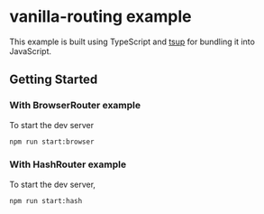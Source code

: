 # vanilla-routing example

This example is built using TypeScript and [tsup](https://tsup.egoist.dev/) for bundling it into JavaScript.

## Getting Started

### With BrowserRouter example

To start the dev server

```bash
npm run start:browser
```

### With HashRouter example

To start the dev server,

```bash
npm run start:hash
```
